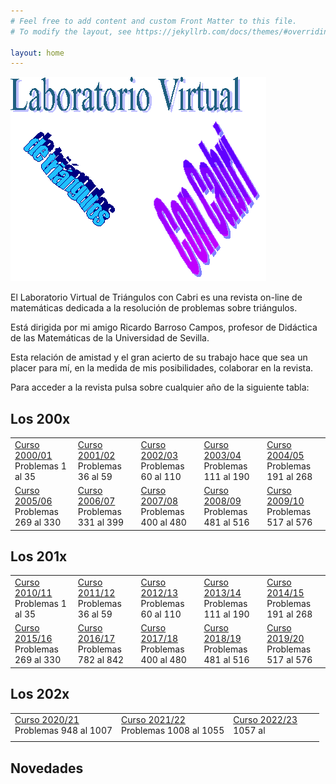 ```yaml
---
# Feel free to add content and custom Front Matter to this file.
# To modify the layout, see https://jekyllrb.com/docs/themes/#overriding-theme-defaults

layout: home
---
```


![Logo de Tríángulos Cabri](logoTcabri.gif)


  El Laboratorio Virtual de Triángulos con Cabri es una revista on-line de matemáticas dedicada a la resolución de problemas sobre triángulos.

  Está dirigida por mi amigo Ricardo Barroso Campos, profesor de Didáctica de las Matemáticas de la Universidad de Sevilla.

  Esta relación de amistad y el gran acierto de su trabajo hace que sea un placer para mí, en la medida de mis posibilidades, colaborar en la revista. 

  Para acceder a la revista pulsa sobre cualquier año de la siguiente tabla:

## Los 200x
<table>
  <tr>
    <td><a href="#">Curso 2000/01</a><br>Problemas 1 al 35</td>
    <td><a href="#">Curso 2001/02</a><br>Problemas 36 al 59</td>
    <td><a href="#">Curso 2002/03</a><br>Problemas 60 al 110</td>
    <td><a href="#">Curso 2003/04</a><br>Problemas 111 al 190</td>
    <td><a href="#">Curso 2004/05</a><br>Problemas 191 al 268</td>
  </tr>
    <tr>
    <td><a href="#">Curso 2005/06</a><br>Problemas 269 al 330</td>
    <td><a href="#">Curso 2006/07</a><br>Problemas 331 al 399</td>
    <td><a href="#">Curso 2007/08</a><br>Problemas 400 al 480</td>
    <td><a href="#">Curso 2008/09</a><br>Problemas 481 al 516</td>
    <td><a href="#">Curso 2009/10</a><br>Problemas 517 al 576</td>
  </tr>
</table>

## Los 201x
<table>
  <tr>
    <td><a href="#">Curso 2010/11</a><br>Problemas 1 al 35</td>
    <td><a href="#">Curso 2011/12</a><br>Problemas 36 al 59</td>
    <td><a href="#">Curso 2012/13</a><br>Problemas 60 al 110</td>
    <td><a href="#">Curso 2013/14</a><br>Problemas 111 al 190</td>
    <td><a href="#">Curso 2014/15</a><br>Problemas 191 al 268</td>
  </tr>
    <tr>
    <td><a href="#">Curso 2015/16</a><br>Problemas 269 al 330</td>
    <td><a href="https://trianguloscabri.github.io/curso20162017/index.htm">Curso 2016/17</a><br>Problemas 782 al 842</td>
    <td><a href="#">Curso 2017/18</a><br>Problemas 400 al 480</td>
    <td><a href="#">Curso 2018/19</a><br>Problemas 481 al 516</td>
    <td><a href="#">Curso 2019/20</a><br>Problemas 517 al 576</td>
  </tr>
</table>

## Los 202x
<table>
  <tr>
    <td><a href="#">Curso 2020/21</a><br>Problemas 948 al 1007</td>
    <td><a href="#">Curso 2021/22</a><br>Problemas 1008 al 1055</td>
    <td><a href="#">Curso 2022/23</a><br>1057 al </td>
    <td></td>
    <td></td>
  </tr>
    <tr>
    <td></td>
    <td></td>
    <td></td>
    <td></td>
    <td></td>
  </tr>
</table>


## Novedades

